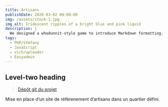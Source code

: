 ```yaml
---
title: Artisans
publishDate: 2020-03-02 00:00:00
img: /assets/stock-1.jpg
img_alt: Iridescent ripples of a bright blue and pink liquid
description: |
  We designed a whodunnit-style game to introduce Markdown formatting. Suspense — suspicion — syntax!
tags:
  - PHP/SYmfony
  - JavaScript
  - vich/uploader
  - Easyadmin
---
```



## Level-two heading

> <a href="https://github.com/Youssefh71/Artisans">Dépôt git du projet</a>

Mise en place d’un site de référenement d’artisans dans un quartier défini.


